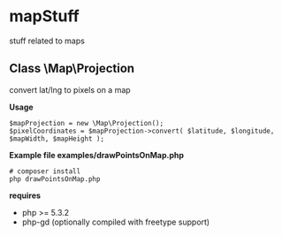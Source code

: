 mapStuff
========

stuff related to maps

Class \Map\Projection
---------------------

convert lat/lng to pixels on a map

**Usage**

```
$mapProjection = new \Map\Projection();
$pixelCoordinates = $mapProjection->convert( $latitude, $longitude, $mapWidth, $mapHeight );
```

**Example file examples/drawPointsOnMap.php**

```
# composer install
php drawPointsOnMap.php
```

**requires**

- php >= 5.3.2
- php-gd (optionally compiled with freetype support)
